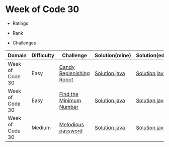 # Week of Code 30

* Ratings

* Rank

* Challenges


| Domain          | Difficulty | Challenge                                                                                               | Solution(mine)                                                 | Solution(editor)  | Score |
| --------------- | ---------- | ------------------------------------------------------------------------------------------------------- | -------------------------------------------------------------- | ----------------  | ----- |
| Week of Code 30 | Easy       | [Candy Replenishing Robot](https://www.hackerrank.com/contests/w30/challenges/candy-replenishing-robot) | [Solution.java](src/mine/candyrobot/Solution.java?ts=4)        | [Solution.java]() |   /10 |
| Week of Code 30 | Easy       | [Find the Minimum Number](https://www.hackerrank.com/contests/w30/challenges/find-the-minimum-number)   | [Solution.java](src/mine/minimumnumber/Solution.java?ts=4)     | [Solution.java]() |   /20 |
| Week of Code 30 | Medium     | [Melodious password](https://www.hackerrank.com/contests/w30/challenges/melodious-password)             | [Solution.java](src/mine/melodiouspassword/Solution.java?ts=4) | [Solution.java]() |   /30 |
